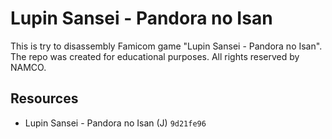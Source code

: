 # Lupin Sansei - Pandora no Isan
This is try to disassembly Famicom game "Lupin Sansei - Pandora no Isan".
The repo was created for educational purposes.
All rights reserved by NAMCO.
## Resources
-  Lupin Sansei - Pandora no Isan (J) `9d21fe96`